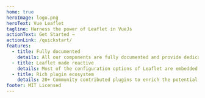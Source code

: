 ```yaml
---
home: true
heroImage: logo.png
heroText: Vue Leaflet
tagline: Harness the power of Leaflet in VueJs
actionText: Get Started →
actionLink: /quickstart/
features:
  - title: Fully documented
    details: All our components are fully documented and provide dedicated examples
  - title: Leaflet made reactive
    details: Most of the configuration options of Leaflet are embedded in the reactivity system of Vue
  - title: Rich plugin ecosystem
    details: 20+ Community contributed plugins to enrich the potential of your map
footer: MIT Licensed
---
```

